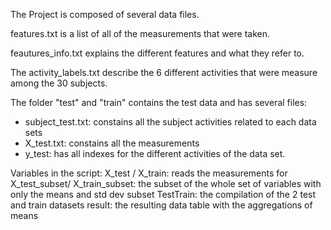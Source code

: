 The Project is composed of several data files.

features.txt is a list of all of the measurements that were taken.

feautures_info.txt explains the different features and what they refer to.

The activity_labels.txt describe the 6 different activities that were measure among the 30 subjects.

The folder "test" and "train" contains the test data and has several files:

- subject_test.txt: constains all the subject activities related to each data sets
- X_test.txt: constains all the measurements
- y_test: has all indexes for the different activities of the data set.

Variables in the script:
X_test / X_train: reads the measurements for 
X_test_subset/ X_train_subset: the subset of the whole set of variables with only the means and std dev subset
TestTrain: the compilation of the 2 test and train datasets
result: the resulting data table with the aggregations of means
